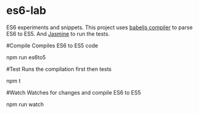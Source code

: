 # es6-lab
ES6 experiments and snippets. This project uses [babeljs compiler](https://babeljs.io) to parse ES6 to ES5. And [Jasmine](http://jasmine.github.io/edge) to run the tests.

#Compile
Compiles ES6 to ES5 code

npm run es6to5

#Test
Runs the compilation first then tests

npm t

#Watch
Watches for changes and compile ES6 to ES5

npm run watch